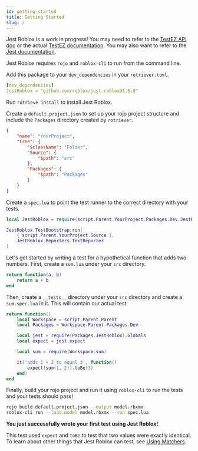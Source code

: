 ```yaml
---
id: getting-started
title: Getting Started
slug: /
---
```


Jest Roblox is a work in progress! You may need to refer to the [TestEZ API doc](testez) or the actual [TestEZ documentation](https://roblox.github.io/testez). You may also want to refer to the [Jest documentation](https://jestjs.io/docs/getting-started).

Jest Roblox requires `rojo` and `roblox-cli` to run from the command line.

Add this package to your `dev_dependencies` in your `rotriever.toml`.
```yaml title="rotriever.toml"
[dev_dependencies]
JestRoblox = "github.com/roblox/jest-roblox@1.0.0"
```

Run `rotrieve install` to install Jest Roblox.

Create a `default.project.json` to set up your rojo project structure and include the `Packages` directory created by `rotriever`.
```json title="default.project.json"
{
	"name": "YourProject",
	"tree": {
		"$className": "Folder",
		"Source": {
			"$path": "src"
		},
		"Packages": {
			"$path": "Packages"
		}
	}
}
```

Create a `spec.lua` to point the test runner to the correct directory with your tests.
```lua title="spec.lua"
local JestRoblox = require(script.Parent.YourProject.Packages.Dev.JestRoblox)

JestRoblox.TestBootstrap:run(
	{ script.Parent.YourProject.Source },
	JestRoblox.Reporters.TextReporter
)
```

Let's get started by writing a test for a hypothetical function that adds two numbers. First, create a `sum.lua` under your `src` directory.
```lua title="sum.lua"
return function(a, b)
	return a + b
end
```

Then, create a `__tests__` directory under your `src` directory and create a `sum.spec.lua` in it. This will contain our actual test:
```lua title="sum.spec.lua"
return function()
	local Workspace = script.Parent.Parent
	local Packages = Workspace.Parent.Packages.Dev

	local jest = require(Packages.JestRoblox).Globals
	local expect = jest.expect

	local sum = require(Workspace.sum)

	it('adds 1 + 2 to equal 3', function()
		expect(sum(1, 2)).toBe(3)
	end)
end
```

Finally, build your rojo project and run it using `roblox-cli` to run the tests and your tests should pass!
```bash
rojo build default.project.json --output model.rbxmx
roblox-cli run --load.model model.rbxmx --run spec.lua
```

**You just successfully wrote your first test using Jest Roblox!**

This test used `expect` and `toBe` to test that two values were exactly identical. To learn about other things that Jest Roblox can test, see [Using Matchers](using-matchers).